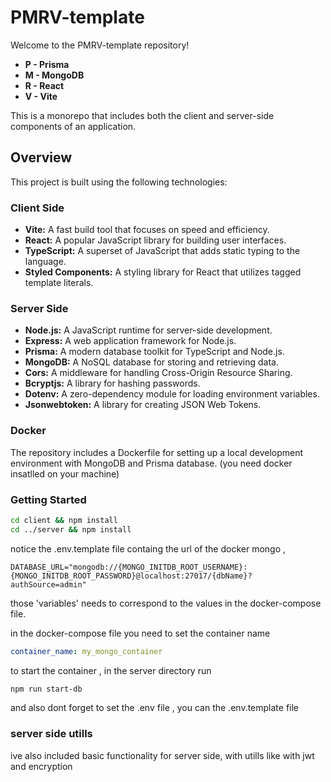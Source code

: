 # PMRV-template

Welcome to the PMRV-template repository!

- **P - Prisma**
- **M - MongoDB**
- **R - React**
- **V - Vite**

This is a monorepo that includes both the client and server-side components of an application.

## Overview

This project is built using the following technologies:

### Client Side

- **Vite:** A fast build tool that focuses on speed and efficiency.
- **React:** A popular JavaScript library for building user interfaces.
- **TypeScript:** A superset of JavaScript that adds static typing to the language.
- **Styled Components:** A styling library for React that utilizes tagged template literals.

### Server Side

- **Node.js:** A JavaScript runtime for server-side development.
- **Express:** A web application framework for Node.js.
- **Prisma:** A modern database toolkit for TypeScript and Node.js.
- **MongoDB:** A NoSQL database for storing and retrieving data.
- **Cors:** A middleware for handling Cross-Origin Resource Sharing.
- **Bcryptjs:** A library for hashing passwords.
- **Dotenv:** A zero-dependency module for loading environment variables.
- **Jsonwebtoken:** A library for creating JSON Web Tokens.

### Docker

The repository includes a Dockerfile for setting up a local development environment with MongoDB and Prisma database.
(you need docker insatlled on your machine)

### Getting Started

```bash
cd client && npm install
cd ../server && npm install
```

notice the .env.template file containg the url of the docker mongo ,

```env
DATABASE_URL="mongodb://{MONGO_INITDB_ROOT_USERNAME}:{MONGO_INITDB_ROOT_PASSWORD}@localhost:27017/{dbName}?authSource=admin"
```

those 'variables' needs to correspond to the values in the docker-compose file.

in the docker-compose file you need to set the container name

```yaml
container_name: my_mongo_container
```

to start the container , in the server directory run

```bash
npm run start-db
```

and also dont forget to set the .env file , you can the .env.template file

### server side utills

ive also included basic functionality for server side,
with utills like with jwt and encryption
